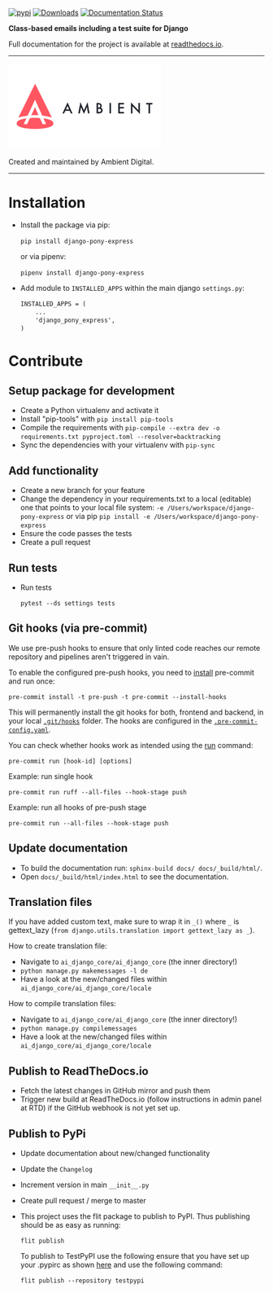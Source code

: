 [![pypi](https://img.shields.io/pypi/v/django-pony-express.svg)](https://pypi.python.org/pypi/django-pony-express/)
[![Downloads](https://pepy.tech/badge/django-pony-express)](https://pepy.tech/project/django-pony-express)
[![Documentation Status](https://readthedocs.org/projects/django-pony-express/badge/?version=latest)](https://django-pony-express.readthedocs.io/en/latest/?badge=latest)

**Class-based emails including a test suite for Django**

Full documentation for the project is available at [readthedocs.io](https://django-pony-express.readthedocs.io/en/latest/index.html).

---

<img src="resources/ambient_logo.svg" width="300px" />

Created and maintained by Ambient Digital.

---

# Installation

- Install the package via pip:

  `pip install django-pony-express`

  or via pipenv:

  `pipenv install django-pony-express`

- Add module to `INSTALLED_APPS` within the main django `settings.py`:

    ````
    INSTALLED_APPS = (
        ...
        'django_pony_express',
    )
     ````
  
# Contribute

## Setup package for development

- Create a Python virtualenv and activate it
- Install "pip-tools" with `pip install pip-tools`
- Compile the requirements with `pip-compile --extra dev -o requirements.txt pyproject.toml --resolver=backtracking`
- Sync the dependencies with your virtualenv with `pip-sync`

## Add functionality

- Create a new branch for your feature
- Change the dependency in your requirements.txt to a local (editable) one that points to your local file system:
  `-e /Users/workspace/django-pony-express` or via pip  `pip install -e /Users/workspace/django-pony-express`
- Ensure the code passes the tests
- Create a pull request

## Run tests

- Run tests
  ````
  pytest --ds settings tests
  ````

## Git hooks (via pre-commit)

We use pre-push hooks to ensure that only linted code reaches our remote repository and pipelines aren't triggered in
vain.

To enable the configured pre-push hooks, you need to [install](https://pre-commit.com/) pre-commit and run once:

    pre-commit install -t pre-push -t pre-commit --install-hooks

This will permanently install the git hooks for both, frontend and backend, in your local
[`.git/hooks`](./.git/hooks) folder.
The hooks are configured in the [`.pre-commit-config.yaml`](templates/.pre-commit-config.yaml.tpl).

You can check whether hooks work as intended using the [run](https://pre-commit.com/#pre-commit-run) command:

    pre-commit run [hook-id] [options]

Example: run single hook

    pre-commit run ruff --all-files --hook-stage push

Example: run all hooks of pre-push stage

    pre-commit run --all-files --hook-stage push

## Update documentation

- To build the documentation run: `sphinx-build docs/ docs/_build/html/`.
- Open `docs/_build/html/index.html` to see the documentation.

## Translation files

If you have added custom text, make sure to wrap it in `_()` where `_` is
gettext_lazy (`from django.utils.translation import gettext_lazy as _`).

How to create translation file:

* Navigate to `ai_django_core/ai_django_core` (the inner directory!)
* `python manage.py makemessages -l de`
* Have a look at the new/changed files within `ai_django_core/ai_django_core/locale`

How to compile translation files:

* Navigate to `ai_django_core/ai_django_core` (the inner directory!)
* `python manage.py compilemessages`
* Have a look at the new/changed files within `ai_django_core/ai_django_core/locale`

## Publish to ReadTheDocs.io

- Fetch the latest changes in GitHub mirror and push them
- Trigger new build at ReadTheDocs.io (follow instructions in admin panel at RTD) if the GitHub webhook is not yet set
  up.

## Publish to PyPi

- Update documentation about new/changed functionality

- Update the `Changelog`

- Increment version in main `__init__.py`

- Create pull request / merge to master

- This project uses the flit package to publish to PyPI. Thus publishing should be as easy as running:
  ```
  flit publish
  ```

  To publish to TestPyPI use the following ensure that you have set up your .pypirc as
  shown [here](https://flit.readthedocs.io/en/latest/upload.html#using-pypirc) and use the following command:

  ```
  flit publish --repository testpypi
  ```